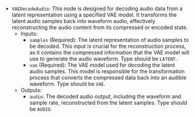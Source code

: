 - `VAEDecodeAudio`: This node is designed for decoding audio data from a latent representation using a specified VAE model. It transforms the latent audio samples back into waveform audio, effectively reconstructing the audio content from its compressed or encoded state.
    - Inputs:
        - `samples` (Required): The latent representation of audio samples to be decoded. This input is crucial for the reconstruction process, as it contains the compressed information that the VAE model will use to generate the audio waveform. Type should be `LATENT`.
        - `vae` (Required): The VAE model used for decoding the latent audio samples. This model is responsible for the transformation process that converts the compressed data back into an audible waveform. Type should be `VAE`.
    - Outputs:
        - `audio`: The decoded audio output, including the waveform and sample rate, reconstructed from the latent samples. Type should be `AUDIO`.
